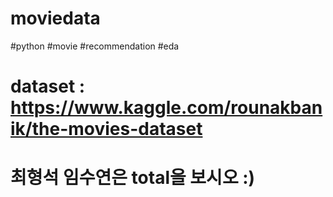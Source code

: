 # moviedata
#python #movie #recommendation #eda
# dataset : https://www.kaggle.com/rounakbanik/the-movies-dataset

# 최형석 임수연은 total을 보시오 :)
